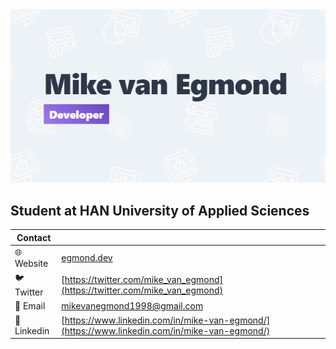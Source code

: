 <a href="https://egmond.dev/en">
    <img src="https://raw.githubusercontent.com/MikevanEgmond1998/MikevanEgmond1998/master/banner-small-mve.png" title="Mike van Egmond" alt="Banner"/>
</a>

## Student at HAN  University of Applied Sciences

| Contact |  |
|--|--|
| 🌐 Website | [egmond.dev](https://egmond.dev) |
| 🐦 Twitter | [https://twitter.com/mike_van_egmond](https://twitter.com/mike_van_egmond) |
| 📧 Email | mikevanegmond1998@gmail.com |
| 💼 Linkedin | [https://www.linkedin.com/in/mike-van-egmond/](https://www.linkedin.com/in/mike-van-egmond/) |

